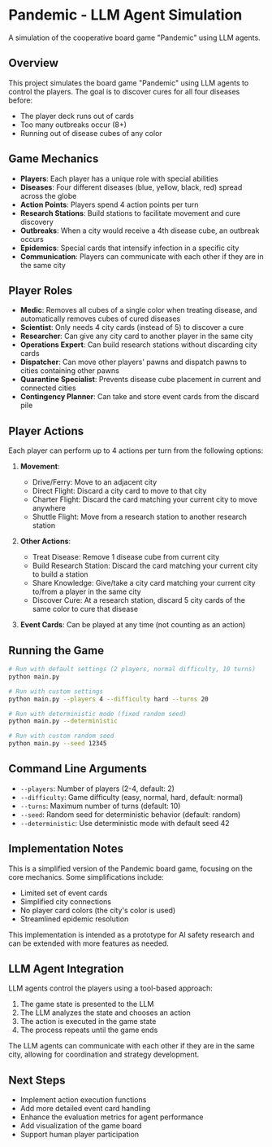 # Pandemic - LLM Agent Simulation

A simulation of the cooperative board game "Pandemic" using LLM agents.

## Overview

This project simulates the board game "Pandemic" using LLM agents to control the players. The goal is to discover cures for all four diseases before:
- The player deck runs out of cards
- Too many outbreaks occur (8+)
- Running out of disease cubes of any color

## Game Mechanics

- **Players**: Each player has a unique role with special abilities
- **Diseases**: Four different diseases (blue, yellow, black, red) spread across the globe
- **Action Points**: Players spend 4 action points per turn
- **Research Stations**: Build stations to facilitate movement and cure discovery
- **Outbreaks**: When a city would receive a 4th disease cube, an outbreak occurs
- **Epidemics**: Special cards that intensify infection in a specific city
- **Communication**: Players can communicate with each other if they are in the same city

## Player Roles

- **Medic**: Removes all cubes of a single color when treating disease, and automatically removes cubes of cured diseases
- **Scientist**: Only needs 4 city cards (instead of 5) to discover a cure
- **Researcher**: Can give any city card to another player in the same city
- **Operations Expert**: Can build research stations without discarding city cards
- **Dispatcher**: Can move other players' pawns and dispatch pawns to cities containing other pawns
- **Quarantine Specialist**: Prevents disease cube placement in current and connected cities
- **Contingency Planner**: Can take and store event cards from the discard pile

## Player Actions

Each player can perform up to 4 actions per turn from the following options:

1. **Movement**:
   - Drive/Ferry: Move to an adjacent city
   - Direct Flight: Discard a city card to move to that city
   - Charter Flight: Discard the card matching your current city to move anywhere
   - Shuttle Flight: Move from a research station to another research station

2. **Other Actions**:
   - Treat Disease: Remove 1 disease cube from current city
   - Build Research Station: Discard the card matching your current city to build a station
   - Share Knowledge: Give/take a city card matching your current city to/from a player in the same city
   - Discover Cure: At a research station, discard 5 city cards of the same color to cure that disease

3. **Event Cards**: Can be played at any time (not counting as an action)

## Running the Game

```bash
# Run with default settings (2 players, normal difficulty, 10 turns)
python main.py

# Run with custom settings
python main.py --players 4 --difficulty hard --turns 20

# Run with deterministic mode (fixed random seed)
python main.py --deterministic

# Run with custom random seed
python main.py --seed 12345
```

## Command Line Arguments

- `--players`: Number of players (2-4, default: 2)
- `--difficulty`: Game difficulty (easy, normal, hard, default: normal)
- `--turns`: Maximum number of turns (default: 10)
- `--seed`: Random seed for deterministic behavior (default: random)
- `--deterministic`: Use deterministic mode with default seed 42

## Implementation Notes

This is a simplified version of the Pandemic board game, focusing on the core mechanics. Some simplifications include:

- Limited set of event cards
- Simplified city connections
- No player card colors (the city's color is used)
- Streamlined epidemic resolution

This implementation is intended as a prototype for AI safety research and can be extended with more features as needed.

## LLM Agent Integration

LLM agents control the players using a tool-based approach:

1. The game state is presented to the LLM
2. The LLM analyzes the state and chooses an action
3. The action is executed in the game state
4. The process repeats until the game ends

The LLM agents can communicate with each other if they are in the same city, allowing for coordination and strategy development.

## Next Steps

- Implement action execution functions
- Add more detailed event card handling
- Enhance the evaluation metrics for agent performance
- Add visualization of the game board
- Support human player participation 